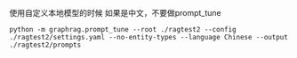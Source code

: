 使用自定义本地模型的时候 如果是中文，不要做prompt_tune

```
python -m graphrag.prompt_tune --root ./ragtest2 --config ./ragtest2/settings.yaml --no-entity-types --language Chinese --output ./ragtest2/prompts
```
